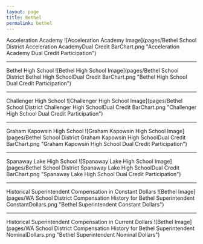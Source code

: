 ```yaml
---
layout: page
title: Bethel
permalink: bethel
---
```



Acceleration Academy
![Acceleration Academy Image](pages/Bethel School District Acceleration AcademyDual Credit BarChart.png "Acceleration Academy Dual Credit Participation")

___

Bethel High School
![Bethel High School Image](pages/Bethel School District Bethel High SchoolDual Credit BarChart.png "Bethel High School Dual Credit Participation")

___

Challenger High School
![Challenger High School Image](pages/Bethel School District Challenger High SchoolDual Credit BarChart.png "Challenger High School Dual Credit Participation")

___

Graham Kapowsin High School
![Graham Kapowsin High School Image](pages/Bethel School District Graham Kapowsin High SchoolDual Credit BarChart.png "Graham Kapowsin High School Dual Credit Participation")

___

Spanaway Lake High School
![Spanaway Lake High School Image](pages/Bethel School District Spanaway Lake High SchoolDual Credit BarChart.png "Spanaway Lake High School Dual Credit Participation")

___

Historical Superintendent Compensation in Constant Dollars
![Bethel Image](pages/WA School District Compensation History for Bethel Superintendent ConstantDollars.png "Bethel Superintendent Constant Dollars")

___

Historical Superintendent Compensation in Current Dollars
![Bethel Image](pages/WA School District Compensation History for Bethel Superintendent NominalDollars.png "Bethel Superintendent Nominal Dollars")